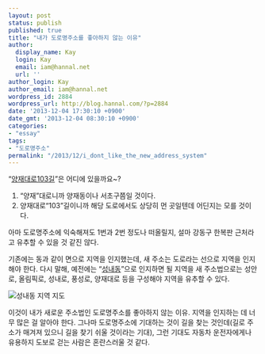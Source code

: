```yaml
---
layout: post
status: publish
published: true
title: "내가 도로명주소를 좋아하지 않는 이유"
author:
  display_name: Kay
  login: Kay
  email: iam@hannal.net
  url: ''
author_login: Kay
author_email: iam@hannal.net
wordpress_id: 2884
wordpress_url: http://blog.hannal.com/?p=2884
date: '2013-12-04 17:30:10 +0900'
date_gmt: '2013-12-04 08:30:10 +0900'
categories:
- "essay"
tags:
- "도로명주소"
permalink: "/2013/12/i_dont_like_the_new_address_system"
---
```

<p>“<a href="http://goo.gl/ZlM3RL">양재대로103길</a>”은 어디에 있을까요~?</p>
<ol>
<li>“양재”대로니까 양재동이나 서초구쯤일 것이다.</li>
<li>양재대로“103”길이니까 해당 도로에서도 상당히 먼 곳일텐데 어딘지는 모를 것이다.</li>
</ol>
<p>아마 도로명주소에 익숙해져도 1번과 2번 정도나 떠올릴지, 설마 강동구 한복판 근처라고 유추할 수 있을 것 같진 않다.</p>
<p>기존에는 동과 같이 면으로 지역을 인지했는데, 새 주소는 도로라는 선으로 지역을 인지해야 한다. 다시 말해, 예전에는 “<a href="http://goo.gl/ijFgOz">성내동</a>”으로 인지하면 될 지역을 새 주소법으로는 성안로, 올림픽로, 성내로, 풍성로, 양재대로 등을 구성해야 지역을 유추할 수 있다.</p>
<p><img src="http://blog.hannal.com/assets/uploads/2013/12/seongnae-dong-area.png" alt="성내동 지역 지도" /></p>
<p>이것이 내가 새로운 주소법인 도로명주소를 좋아하지 않는 이유. 지역을 인지하는 데 너무 많은 걸 알아야 한다. 그나마 도로명주소에 기대하는 것이 길을 찾는 것인데(길로 주소가 매겨져 있으니 길을 찾기 쉬울 것이라는 기대), 그런 기대도 자동차 운전자에게나 유용하지 도보로 걷는 사람은 혼란스러울 것 같다.</p>
